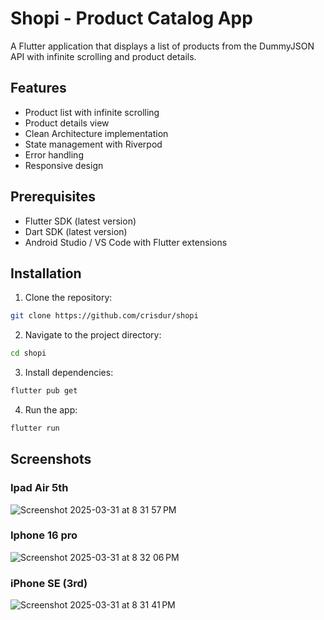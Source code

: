 # Shopi - Product Catalog App

A Flutter application that displays a list of products from the DummyJSON API with infinite scrolling and product details.

## Features

- Product list with infinite scrolling
- Product details view
- Clean Architecture implementation
- State management with Riverpod
- Error handling
- Responsive design

## Prerequisites

- Flutter SDK (latest version)
- Dart SDK (latest version)
- Android Studio / VS Code with Flutter extensions

## Installation

1. Clone the repository:
```bash
git clone https://github.com/crisdur/shopi
```

2. Navigate to the project directory:
```bash
cd shopi
```

3. Install dependencies:
```bash
flutter pub get
```

4. Run the app:
```bash
flutter run
```

## Screenshots

### Ipad Air 5th
![Screenshot 2025-03-31 at 8 31 57 PM](https://github.com/user-attachments/assets/8c26f2dc-9027-443c-b5a6-9bf37496bc07)

### Iphone 16 pro
![Screenshot 2025-03-31 at 8 32 06 PM](https://github.com/user-attachments/assets/3e9d6534-b722-4f6d-aa23-5ef7b8528c45)

### iPhone SE (3rd)
![Screenshot 2025-03-31 at 8 31 41 PM](https://github.com/user-attachments/assets/c204be72-c0ae-4eaf-bd14-11a07ec8dd72)

